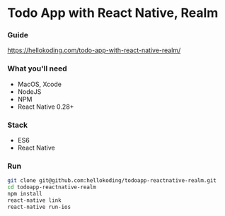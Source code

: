 # Todo App with React Native, Realm

### Guide
https://hellokoding.com/todo-app-with-react-native-realm/

### What you'll need
- MacOS, Xcode
- NodeJS
- NPM
- React Native 0.28+

### Stack
- ES6
- React Native

### Run
```bash
git clone git@github.com:hellokoding/todoapp-reactnative-realm.git
cd todoapp-reactnative-realm
npm install
react-native link
react-native run-ios
```

